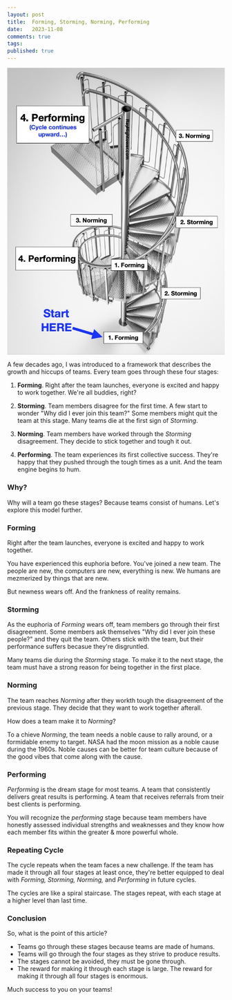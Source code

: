 ```yaml
---
layout: post
title:  Forming, Storming, Norming, Performing
date:   2023-11-08
comments: true
tags: 
published: true
---
```


<img src="/images/spiral-stairs_forming-storming-norming-performing.jpg" align="center" width="600" padding="10" alt="Forming, Storming, Norming, Performing" title="Forming, Storming, Norming, Performing" /> 

A few decades ago, I was introduced to a framework that describes the growth and hiccups of teams. Every team goes through these four stages:

1. **Forming**. Right after the team launches, everyone is excited and happy to work together. We're all buddies, right?

2. **Storming**. Team members disagree for the first time. A few start to wonder "Why did I ever join this team?" Some members might quit the team at this stage. Many teams die at the first sign of _Storming_.

3. **Norming**. Team members have worked through the _Storming_ disagreement. They decide to stick together and tough it out.

4. **Performing**. The team experiences its first collective success. They're happy that they pushed through the tough times as a unit. And the team engine begins to hum.

### Why?

Why will a team go these stages? Because teams consist of humans. Let's explore this model further.
 
<!--more-->

### Forming

Right after the team launches, everyone is excited and happy to work together.

You have experienced this euphoria before. You've joined a new team. The people are new, the computers are new, everything is new. We humans are mezmerized by things that are new.

But newness wears off. And the frankness of reality remains. 

### Storming

As the euphoria of _Forming_ wears off, team members go through their first disagreement. Some members ask themselves "Why did I ever join these people?" and they quit the team. Others stick with the team, but their performance suffers becasue they're disgruntled. 

Many teams die during the _Storming_ stage. To make it to the next stage, the team must have a strong reason for being together in the first place. 

### Norming

The team reaches _Norming_ after they workth tough the disagreement of the previous stage. They decide that they want to work together afterall. 

How does a team make it to _Norming_?

To a chieve _Norming_, the team needs a noble cause to rally around, or a formidable enemy to target. NASA had the moon mission as a noble cause during the 1960s. Noble causes can be better for team culture because of the good vibes that come along with the cause.

### Performing

_Performing_ is the dream stage for most teams. A team that consistently delivers great results is performing. A team that receives referrals from tneir best clients is performing. 

You will recognize the _performing_ stage because team members have honestly assessed individual strengths and weaknesses and they know how each member fits within the greater & more powerful whole.

### Repeating Cycle

The cycle repeats when the team faces a new challenge. If the team has made it through all four stages at least once, they're better equipped to deal with _Forming, Storming, Norming,_ and _Performing_ in future cycles. 

The cycles are like a spiral staircase. The stages repeat, with each stage at a higher level than last time.


### Conclusion

So, what is the point of this article?

* Teams go through these stages because teams are made of humans. 
* Teams will go through the four stages as they strive to produce results. 
* The stages cannot be avoided, they must be gone through.
* The reward for making it through each stage is large. The reward for making it through all four stages is enormous.

Much success to you on your teams!
